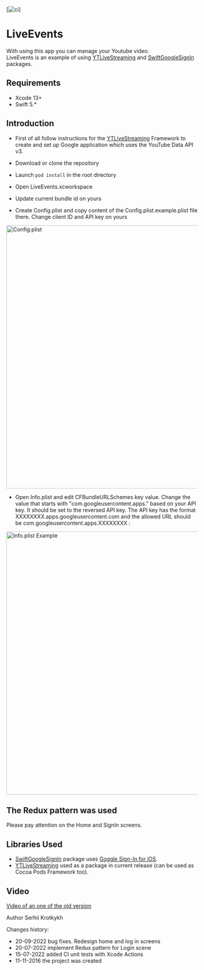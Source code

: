[![ci](https://github.com/SKrotkih/LiveEvents/actions/workflows/main.yml/badge.svg)]

# LiveEvents

With using this app you can manage your Youtube video.  
LiveEvents is an example of using [YTLiveStreaming](https://github.com/SKrotkih/YTLiveStreaming) and
[SwiftGoogleSignIn](https://github.com/SKrotkih/SwiftGoogleSignIn.git) packages.

## Requirements

- Xcode 13+
- Swift 5.*

## Introduction

- First of all follow instructions for the [YTLiveStreaming](https://github.com/SKrotkih/YTLiveStreaming) Framework to create and set up Google application which uses the YouTube Data API v3.

- Download or clone the repository

- Launch  `pod install` in the root directory   

- Open LiveEvents.xcworkspace

- Update current bundle id on yours

- Create Config.plist and copy content of the Config.plist.example.plist file there. Change client ID and API key on yours  

<img src="https://user-images.githubusercontent.com/2775621/173193901-cbdc8653-76c8-4aea-b0d9-0f9d4391fba3.png" alt="Config.plist" style="width: 690px;" />

- Open Info.plist and edit CFBundleURLSchemes key value. Change the value that starts with "com.googleusercontent.apps." based on your API key. It should be set to the reversed API key. The API key has the format XXXXXXXX.apps.googleusercontent.com and the allowed URL should be com.googleusercontent.apps.XXXXXXXX :

<img src="https://user-images.githubusercontent.com/2775621/173220142-003b05e9-3903-4959-b88a-7f1181c1c010.png" alt="Info.plist Example" style="width: 690px;" />

## The Redux pattern was used

Please pay attention on the Home and SignIn screens.

## Libraries Used

- [SwiftGoogleSignIn](https://github.com/SKrotkih/SwiftGoogleSignIn.git) package uses
[Goggle Sign-In for iOS](https://developers.google.com/identity/sign-in/ios/start-integrating).
- [YTLiveStreaming](https://github.com/SKrotkih/YTLiveStreaming) used as a package in current release (can be used as Cocoa Pods Framework too).

## Video
[Video of an one of the old version](https://youtu.be/HwYbvUU2fJo)

Author
Serhii Krotkykh

Changes history:
- 20-09-2022 bug fixes. Redesign home and log in screens
- 20-07-2022 implement Redux pattern for Login scene
- 15-07-2022 added CI unit tests with Xcode Actions  
- 11-11-2016 the project was created
